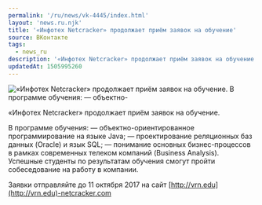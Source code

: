 ```yaml
---
permalink: '/ru/news/vk-4445/index.html'
layout: 'news.ru.njk'
title: '«Инфотех Netcracker» продолжает приём заявок на обучение'
source: ВКонтакте
tags:
  - news_ru
description: '«Инфотех Netcracker» продолжает приём заявок на обучение'
updatedAt: 1505995260
---
```

![«Инфотех Netcracker» продолжает приём заявок на обучение. В программе обучения:  — объектно-](https://sun9-65.userapi.com/impf/c840526/v840526319/9044/I_SgqX4E0QY.jpg?size=1280x853&quality=96&sign=37b3736abaa145e95e96ae6405a95435&c_uniq_tag=MxuWURzp-6aK_Z_oqF8nj1OT8ZCGcQUIZf39nUyVCe0&type=album)

«Инфотех Netcracker» продолжает приём заявок на обучение.

В программе обучения:
— объектно-ориентированное программирование на языке Java;
— проектирование реляционных баз данных (Oracle) и язык SQL;
— понимание основных бизнес-процессов в рамках современных телеком компаний (Business Analysis).
Успешные студенты по результатам обучения смогут пройти собеседование на работу в компании.

Заявки отправляйте до 11 октября 2017 на сайт [http://vrn.edu](http://vrn.edu)-netcracker.com
